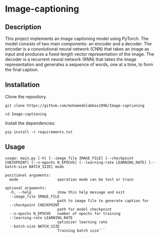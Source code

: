 # Image-captioning
## Description

This project implements an image captioning model using PyTorch. The model consists of two main components: an encoder and a decoder. The encoder is a convolutional neural network (CNN) that takes an image as input and produces a fixed-length vector representation of the image. The decoder is a recurrent neural network (RNN) that takes the image representation and generates a sequence of words, one at a time, to form the final caption.



## Installation

Clone the repository

`git clone https://github.com/mohamedelabbas1996/Image-captioning`

`cd Image-captioning`

Install the dependencies:

`pip install -r requirements.txt`

## Usage
```
usage: main.py [-h] [--image_file IMAGE_FILE] [--checkpoint CHECKPOINT] [--n-epochs N_EPOCHS] [--learning-rate LEARNING_RATE] [--batch-size BATCH_SIZE] mode

positional arguments:
  mode                  operation mode can be test or train

optional arguments:
  -h, --help            show this help message and exit
  --image_file IMAGE_FILE
                        path to image file to generate caption for
  --checkpoint CHECKPOINT
                        path for model checkpoint
  --n-epochs N_EPOCHS   number of epochs for training
  --learning-rate LEARNING_RATE
                        optimizer learning rate
  --batch-size BATCH_SIZE
                        Training batch size```
